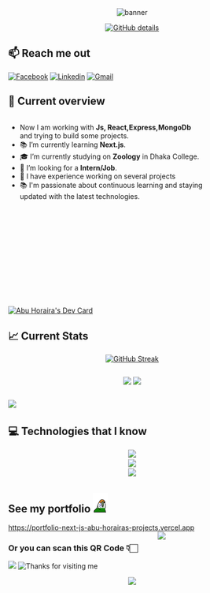 <div align="center">
<img src="https://media.licdn.com/dms/image/D5616AQHd1AbOa6rXIw/profile-displaybackgroundimage-shrink_350_1400/0/1719914184679?e=1725494400&v=beta&t=smo_jZNIuDuGOixajtYre1qwYKIf8QCpI6xGizL-Uq0"  alt="banner"/>
</div>
<p align="center">
  <a href="http://github-profile-summary-cards.vercel.app/api/cards/profile-details?username=Ahnabu&theme=blue_green"><img src="http://github-profile-summary-cards.vercel.app/api/cards/profile-details?username=Ahnabu&theme=blue_green" alt="GitHub details" /></a>
</p>

## 📫 Reach me out

<p>

[![Facebook](https://img.shields.io/badge/Facebook-%231877F2.svg?logo=Facebook&logoColor=white)](https://www.facebook.com/horaira.abu.10)
[![Linkedin](https://img.shields.io/badge/LinkedIn-%230077B5.svg?logo=linkedin&logoColor=white)](https://www.linkedin.com/in/sm-abu-horaira)
[![Gmail](https://img.shields.io/badge/Gmail-%231877F2.svg?logo=Gmail)](mailto:syedmdabuhoraira@gmail.com)

</p>

## 👀 Current overview

<div style="display: flex; flex-wrap: wrap; gap:200px;  ">
  <div style="width: 400px">
    <ul>
      <li>Now I am working with <strong>Js, React,Express,MongoDb</strong> and trying to build some projects.</li>
      <li>📚 I’m currently learning <strong>Next.js</strong>.</li>
<li>🎓 I’m currently studying on <strong>Zoology</strong> in Dhaka College.</li>
      <li>🤔 I’m looking for a <strong>Intern/Job</strong>.</li>
      <li>💼 I have experience working on several projects</li>
      <li>📚 I'm passionate about continuous learning and staying updated with the latest technologies.</li>
    </ul>
  </div>
  <div align-items: center'>
   <a href="https://app.daily.dev/abuhoraira"><img src="https://api.daily.dev/devcards/v2/8xldmwEVvXANPX2vPldTS.png?r=ouf" width="356" alt="Abu Horaira's Dev Card"/></a>
  </div>
</div>

## 📈 Current Stats

<p align="center">
  <a href="https://git.io/streak-stats"><img src="https://github-readme-streak-stats.herokuapp.com?user=Ahnabu&theme=blue-green&border_radius=5&card_width=500&border=230F97&ring=230F97" alt="GitHub Streak" /></a>
  <div style="display: flex; flex-wrap: wrap; gap:10px; justify-content: center; align-items: center">
  
  ![](https://github-readme-stats.vercel.app/api?username=Ahnabu&theme=blue-green&hide_border=false&include_all_commits=false&count_private=false)
  ![](https://github-readme-stats.vercel.app/api/top-langs/?username=Ahnabu&theme=blue-green&hide_border=false&include_all_commits=false&count_private=false&layout=compact)
  </div>
  
  ![](https://github-profile-trophy.vercel.app/?username=Ahnabu&theme=matrix)
</p>

## 💻 Technologies that I know

<p align="center">
  <a href="https://skillicons.dev">
    <img src="https://skillicons.dev/icons?i=html,css,git,firebase" />
  </a><br>
  <a href="https://skillicons.dev">
    <img src="https://skillicons.dev/icons?i=js,react,tailwind,materialui,vite" /><br>
  <a href="https://skillicons.dev">
    <img src="https://skillicons.dev/icons?i=nodejs,express,mongodb" />
  </a>
</p>

## <h2>See my portfolio <img src="https://raw.githubusercontent.com/ItsAnunesS/ItsAnunesS/master/src/img/parrots/flags/indiaparrot.gif" width="30" height="40"/></h2>
https://portfolio-next-js-abu-horairas-projects.vercel.app
<img align='right' src='https://user-images.githubusercontent.com/5713670/87202985-820dcb80-c2b6-11ea-9f56-7ec461c497c3.gif' width='200"'>
<!-- <img align='right' src='https://user-images.githubusercontent.com/5713670/87202985-820dcb80-c2b6-11ea-9f56-7ec461c497c3.gif' width='200'> -->
<h3>Or you can scan this QR Code 👇🏻</h3>
<img src="Untitled.svg"  style="width: 20%" />
<img height="120" alt="Thanks for visiting me" width="100%" src="https://raw.githubusercontent.com/BrunnerLivio/brunnerlivio/master/images/marquee.svg" />
<p align="center">
  <img src="https://capsule-render.vercel.app/api?type=waving&color=gradient&height=60&section=footer&width=100"/>
</p>
